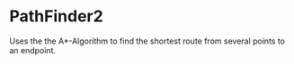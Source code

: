 # PathFinder2
Uses the the A*-Algorithm to find the shortest route from several points to an endpoint.
